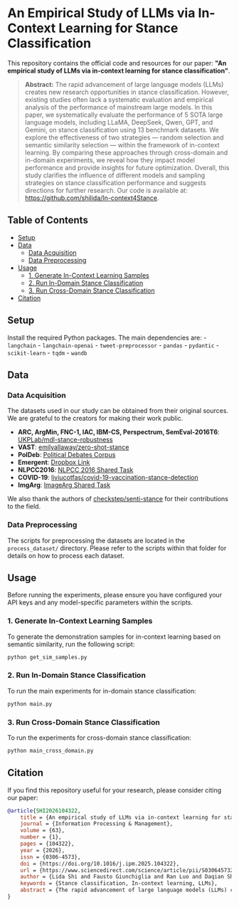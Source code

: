 
# An Empirical Study of LLMs via In-Context Learning for Stance Classification

This repository contains the official code and resources for our paper: **"An empirical study of LLMs via in-context learning for stance classification"**.

> **Abstract:** The rapid advancement of large language models (LLMs) creates new research opportunities in stance classification. However, existing studies often lack a systematic evaluation and empirical analysis of the performance of mainstream large models. In this paper, we systematically evaluate the performance of 5 SOTA large language models, including LLaMA, DeepSeek, Qwen, GPT, and Gemini, on stance classification using 13 benchmark datasets. We explore the effectiveness of two strategies — random selection and semantic similarity selection — within the framework of in-context learning. By comparing these approaches through cross-domain and in-domain experiments, we reveal how they impact model performance and provide insights for future optimization. Overall, this study clarifies the influence of different models and sampling strategies on stance classification performance and suggests directions for further research. Our code is available at: https://github.com/shilida/In-context4Stance.

## Table of Contents
- [Setup](#setup)
- [Data](#data)
  - [Data Acquisition](#data-acquisition)
  - [Data Preprocessing](#data-preprocessing)
- [Usage](#usage)
  - [1. Generate In-Context Learning Samples](#1-generate-in-context-learning-samples)
  - [2. Run In-Domain Stance Classification](#2-run-in-domain-stance-classification)
  - [3. Run Cross-Domain Stance Classification](#3-run-cross-domain-stance-classification)
- [Citation](#citation)

## Setup
 Install the required Python packages. 
    The main dependencies are:
    - `langchain`
    - `langchain-openai`
    - `tweet-preprocessor`
    - `pandas`
    - `pydantic`
    - `scikit-learn`
    - `tqdm`
    - `wandb`

## Data

### Data Acquisition

The datasets used in our study can be obtained from their original sources. We are grateful to the creators for making their work public.

*   **ARC, ArgMin, FNC-1, IAC, IBM-CS, Perspectrum, SemEval-2016T6**: [UKPLab/mdl-stance-robustness](https://github.com/UKPLab/mdl-stance-robustness#preprocessing)
*   **VAST**: [emilyallaway/zero-shot-stance](https://github.com/emilyallaway/zero-shot-stance)
*   **PolDeb**: [Political Debates Corpus](http://mpqa.cs.pitt.edu/corpora/political_debates/)
*   **Emergent**: [Dropbox Link](https://www.dropbox.com/scl/fo/bn26dd72tz6f3bj5pa5ix/ABwyIVSFvxwk4vse9YD_32s/emergent?rlkey=m7mkfayakm5s126rtbaskg2eq&e=1)
*   **NLPCC2016**: [NLPCC 2016 Shared Task](http://tcci.ccf.org.cn/conference/2016/pages/page05_evadata.html)
*   **COVID-19**: [liviucotfas/covid-19-vaccination-stance-detection](https://github.com/liviucotfas/covid-19-vaccination-stance-detection)
*   **ImgArg**: [ImageArg Shared Task](https://github.com/ImageArg/ImageArg-Shared-Task)

We also thank the authors of [checkstep/senti-stance](https://github.com/checkstep/senti-stance) for their contributions to the field.

### Data Preprocessing

The scripts for preprocessing the datasets are located in the `process_dataset/` directory. Please refer to the scripts within that folder for details on how to process each dataset.

## Usage

Before running the experiments, please ensure you have configured your API keys and any model-specific parameters within the scripts.

### 1. Generate In-Context Learning Samples

To generate the demonstration samples for in-context learning based on semantic similarity, run the following script:

```bash
python get_sim_samples.py
```

### 2. Run In-Domain Stance Classification

To run the main experiments for in-domain stance classification:

```bash
python main.py
```

### 3. Run Cross-Domain Stance Classification

To run the experiments for cross-domain stance classification:

```bash
python main_cross_domain.py
```

## Citation

If you find this repository useful for your research, please consider citing our paper:

```bibtex
@article{SHI2026104322,
    title = {An empirical study of LLMs via in-context learning for stance classification},
    journal = {Information Processing & Management},
    volume = {63},
    number = {1},
    pages = {104322},
    year = {2026},
    issn = {0306-4573},
    doi = {https://doi.org/10.1016/j.ipm.2025.104322},
    url = {https://www.sciencedirect.com/science/article/pii/S0306457325002638},
    author = {Lida Shi and Fausto Giunchiglia and Ran Luo and Daqian Shi and Rui Song and Xiaolei Diao and Hao Xu},
    keywords = {Stance classification, In-context learning, LLMs},
    abstract = {The rapid advancement of large language models (LLMs) creates new research opportunities in stance classification. However, existing studies often lack a systematic evaluation and empirical analysis of the performance of mainstream large models. In this paper, we systematically evaluate the performance of 5 SOTA large language models, including LLaMA, DeepSeek, Qwen, GPT, and Gemini, on stance classification using 13 benchmark datasets. We explore the effectiveness of two strategies — random selection and semantic similarity selection — within the framework of in-context learning. By comparing these approaches through cross-domain and in-domain experiments, we reveal how they impact model performance and provide insights for future optimization. Overall, this study clarifies the influence of different models and sampling strategies on stance classification performance and suggests directions for further research. Our code is available at: https://github.com/shilida/In-context4Stance.}
}
```